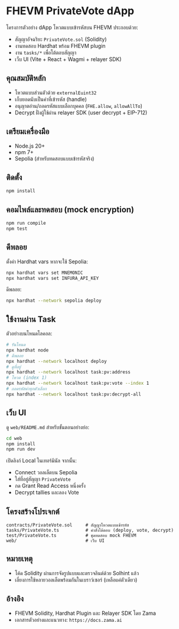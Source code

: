 # FHEVM PrivateVote dApp

โครงการตัวอย่าง dApp โหวตแบบเข้ารหัสบน FHEVM ประกอบด้วย:
- สัญญาอัจฉริยะ `PrivateVote.sol` (Solidity)
- งานทดสอบ Hardhat พร้อม FHEVM plugin
- งาน `tasks/*` เพื่อโต้ตอบสัญญา
- เว็บ UI (Vite + React + Wagmi + relayer SDK)

## คุณสมบัติหลัก
- โหวตแบบส่วนตัวด้วย `externalEuint32`
- เก็บยอดนับเป็นค่าที่เข้ารหัส (handle)
- อนุญาตอ่าน/ถอดรหัสแบบเลือกบุคคล (`FHE.allow`, `allowAllTo`)
- Decrypt ฝั่งผู้ใช้ผ่าน relayer SDK (user decrypt + EIP-712)

## เตรียมเครื่องมือ
- Node.js 20+
- npm 7+
- Sepolia (สำหรับทดสอบแบบเข้ารหัสจริง)

## ติดตั้ง
```bash
npm install
```

## คอมไพล์และทดสอบ (mock encryption)
```bash
npm run compile
npm test
```

## ดีพลอย
ตั้งค่า Hardhat vars หากจะใช้ Sepolia:
```bash
npx hardhat vars set MNEMONIC
npx hardhat vars set INFURA_API_KEY
```
ดีพลอย:
```bash
npx hardhat --network sepolia deploy
```

## ใช้งานผ่าน Task
ตัวอย่างบนโหนดโลคอล:
```bash
# รันโหนด
npx hardhat node
# ดีพลอย
npx hardhat --network localhost deploy
# ดูที่อยู่
npx hardhat --network localhost task:pv:address
# โหวต (index 1)
npx hardhat --network localhost task:pv:vote --index 1
# ถอดรหัสค่าทุกตัวเลือก
npx hardhat --network localhost task:pv:decrypt-all
```

## เว็บ UI
ดู `web/README.md` สำหรับขั้นตอนอย่างย่อ:
```bash
cd web
npm install
npm run dev
```
เปิดลิงก์ Local ในเทอร์มินัล จากนั้น:
- Connect วอลเล็ตบน Sepolia
- ใส่ที่อยู่สัญญา `PrivateVote`
- กด Grant Read Access หนึ่งครั้ง
- Decrypt tallies และลอง Vote

## โครงสร้างโปรเจกต์
```
contracts/PrivateVote.sol     # สัญญาโหวตแบบเข้ารหัส
tasks/PrivateVote.ts          # คำสั่งโต้ตอบ (deploy, vote, decrypt)
test/PrivateVote.ts           # ชุดทดสอบ mock FHEVM
web/                          # เว็บ UI
```

## หมายเหตุ
- โค้ด Solidity ผ่านการจัดรูปแบบและตรวจลินต์ด้วย Solhint แล้ว
- เลี่ยงการใช้หลายวอลเล็ตพร้อมกันในเบราว์เซอร์ (เหลือแค่ตัวเดียว)

## อ้างอิง
- FHEVM Solidity, Hardhat Plugin และ Relayer SDK โดย Zama
- เอกสารตัวอย่างและแนวทาง: `https://docs.zama.ai`
